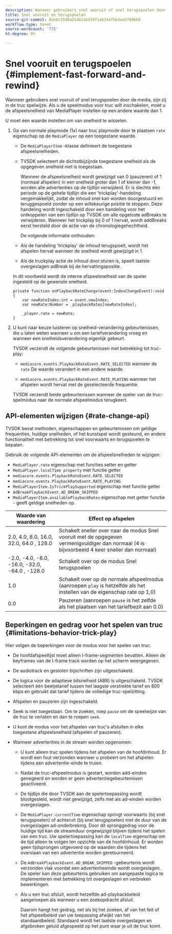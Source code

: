 ```yaml
---
description: Wanneer gebruikers snel vooruit of snel terugspoelen door de media, zijn zij in de truc spelwijze. Als u de speelmodus voor truc wilt inschakelen, moet u de afspeelsnelheid van MediaPlayer instellen op een andere waarde dan 1.
title: Snel vooruit en terugspoelen
source-git-commit: 02ebc3548a254b2a6554f1ab34afbb3ea5f09bb8
workflow-type: tm+mt
source-wordcount: '775'
ht-degree: 0%

---
```


# Snel vooruit en terugspoelen {#implement-fast-forward-and-rewind}

Wanneer gebruikers snel vooruit of snel terugspoelen door de media, zijn zij in de truc spelwijze. Als u de speelmodus voor truc wilt inschakelen, moet u de afspeelsnelheid van MediaPlayer instellen op een andere waarde dan 1.

U moet één waarde instellen om van snelheid te wisselen.

1. Ga van normale playmode (1x) naar truc playmode door te plaatsen `rate` eigenschap op de `MediaPlayer` op een toegestane waarde.

   * De `MediaPlayerItem` -klasse definieert de toegestane afspeelsnelheden.
   * TVSDK selecteert de dichtstbijzijnde toegestane snelheid als de opgegeven snelheid niet is toegestaan.

     Wanneer de afspeelsnelheid wordt gewijzigd van 0 (pauzeren) of 1 (normaal afspelen) in een snelheid groter dan 1 of kleiner dan -1, worden alle advertenties op de tijdlijn verwijderd. Er is slechts één periode op de gehele tijdlijn die een &#39;trickplay&#39;-handeling vergemakkelijkt, zodat de inhoud snel kan worden doorgestuurd en teruggespoeld zonder op een willekeurige positie te stoppen. Deze handeling wordt ingeschakeld door een handeling voor het ontkoppelen van een tijdlijn op TVSDK om alle opgeloste adBreaks te verwijderen. Wanneer het trickplay bij 0 of 1 hervat, wordt addBreaks eerst hersteld door de actie van de chronologiegehechtheid.

     De volgende informatie onthouden:

   * Als de handeling &#39;trickplay&#39; de inhoud terugspoelt, wordt het afspelen hervat wanneer de snelheid wordt gewijzigd in 1.
   * Als de truckplay actie de inhoud door:sturen is, speelt laatste overgeslagen adBreak bij de hervattingspositie.

   In dit voorbeeld wordt de interne afspeelsnelheid van de speler ingesteld op de gewenste snelheid.

   ```
   private function onPlaybackRateChange(event:IndexChangeEvent):void { 
       var newRateIndex:int = event.newIndex; 
       var newRate:Number = _playbackRates[newRateIndex]; 
   
       _player.rate = newRate; 
   } 
   ```

1. U kunt naar keuze luisteren op snelheid-verandering gebeurtenissen, die u laten weten wanneer u om een tariefverandering vroeg en wanneer een snelheidsverandering eigenlijk gebeurt.

   TVSDK verzendt de volgende gebeurtenissen met betrekking tot truc-play:

   * `mediacore.events.PlaybackRateEvent.RATE_SELECTED` wanneer de `rate` De waarde verandert in een andere waarde.

   * `mediacore.events.PlaybackRateEvent.RATE_PLAYING` wanneer het afspelen wordt hervat met de geselecteerde frequentie.

   TVSDK verzendt beide gebeurtenissen wanneer de speler van de truc-spelmodus naar de normale afspeelmodus terugkeert.

## API-elementen wijzigen {#rate-change-api}

TVSDK bevat methoden, eigenschappen en gebeurtenissen om geldige frequenties, huidige snelheden, of het kunstspel wordt gesteund, en andere functionaliteit met betrekking tot snel voorwaarts en terugspoelen te bepalen.

Gebruik de volgende API-elementen om de afspeelsnelheden te wijzigen:

* `MediaPlayer.rate` eigenschap met functies setter en getter
* `MediaPlayer.localTime property` met functie getter
* `mediacore.events.PlaybackRateEvent.RATE_SELECTED`
* `mediacore.events.PlaybackRateEvent.RATE_PLAYING`
* `MediaPlayerItem.IsTrickPlaySupported` eigenschap met functie getter
* `AdBreakPlaybackEvent.AD_BREAK_SKIPPED`
* `MediaPlayerItem.availablePlaybackRates` eigenschap met getter functie - geeft geldige snelheden op.

| Waarde van waardering | Effect op afspelen |
|---|---|
| 2.0, 4.0, 8.0, 16.0, 32.0, 64.0  , 128.0 | Schakelt sneller over naar de modus Snel vooruit met de opgegeven vermenigvuldiger dan normaal (4 is bijvoorbeeld 4 keer sneller dan normaal) |
| -2.0, -4.0, -8.0, -16.0, -32.0, -64.0  , -128.0 | Schakelt over op de modus Snel terugspoelen |
| 1.0 | Schakelt over op de normale afspeelmodus (aanroepen `play` is hetzelfde als het instellen van de eigenschap rate op 1,0) |
| 0.0 | Pauzeren (aanroepen `pause` is het zelfde als het plaatsen van het tariefbezit aan 0.0) |

## Beperkingen en gedrag voor het spelen van truc {#limitations-behavior-trick-play}

Hier volgen de beperkingen voor de modus voor het spelen van truc:

* De hoofdafspeellijst moet alleen I-frame-segmenten bevatten. Alleen de keyframes van de I-frame track worden op het scherm weergegeven.
* De audiotrack en gesloten bijschriften zijn uitgeschakeld.
* De logica voor de adaptieve bitsnelheid (ABR) is uitgeschakeld. TVSDK selecteert één beetjetarief tussen het laagste verstrekte tarief en 800 kbps en gebruikt dat tarief tijdens de volledige truc-spelzitting.
* Afspelen en pauzeren zijn ingeschakeld.
* Seek is niet toegestaan. Om te zoeken, roep `pause` om de speelwijze van de truc te verlaten en dan te roepen `seek`.

* U kunt de modus voor het afspelen van truc&#39;s afsluiten in elke toegestane afspeelsnelheid (afspelen of pauzeren).
* Wanneer advertenties in de stream worden opgenomen:

   * U kunt alleen truc spelen tijdens het afspelen van de hoofdinhoud. Er wordt een fout verzonden wanneer u probeert om het afspelen tijdens een advertentie-einde te truien.
   * Nadat de truc-afspeelmodus is gestart, worden add-einden genegeerd en worden er geen advertentiegebeurtenissen geactiveerd.
   * De tijdlijn die door TVSDK aan de spelertoepassing wordt blootgesteld, wordt niet gewijzigd, zelfs niet als ad-einden worden overgeslagen.
   * De `MediaPlayer.currentTime` eigenschap springt voorwaarts (bij snel terugspoelen) of achteruit (bij snel terugspoelen) met de duur van de overgeslagen ad-onderbreking. Door dit spronggedrag voor de huidige tijd kan de streamduur ongewijzigd blijven tijdens het spelen van een truc. Uw spelertoepassing kan de `localTime` eigenschap om de tijd alleen te volgen ten opzichte van de hoofdinhoud. Er worden geen tijdsprongen uitgevoerd op de waarden die tijdens het overslaan van een advertentie worden geretourneerd.

   * De `AdBreakPlaybackEvent.AD_BREAK_SKIPPED` -gebeurtenis wordt verzonden vlak voordat een advertentieeinde wordt overgeslagen. De speler kan deze gebeurtenis gebruiken om aangepaste logica te implementeren met betrekking tot overgeslagen en verbroken bewerkingen.
   * Als u een truc afsluit, wordt hetzelfde ad-playbackbeleid aangeroepen als wanneer u een zoekopdracht afsluit.

     Daarom hangt het gedrag, net als bij het zoeken, af van het feit of het afspeelbeleid van uw toepassing afwijkt van het standaardbeleid. Standaard wordt het laatste overgeslagen en afgebroken geluid afgespeeld op het punt waar je uit de truc komt.
